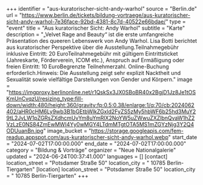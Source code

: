 +++
identifier = "aus-kuratorischer-sicht-andy-warhol"
source = "Berlin.de"
url = "https://www.berlin.de/tickets/bildung-vortraege/aus-kuratorischer-sicht-andy-warhol-7e36face-92bd-4381-8c7d-40522e66bdae/"
type = "event"
title = "Aus kuratorischer Sicht: Andy Warhol"
subtitle = "Karte"
description = "„Velvet Rage and Beauty“ ist die erste umfangreiche Präsentation des queeren Lebenswerk von Andy Warhol. Lisa Botti berichtet aus kuratorischer Perspektive über die Ausstellung.Teilnahmegebühr inklusive Eintritt: 20 EuroTeilnahmegebühr mit gültigem Eintrittsticket (Jahreskarte, Förderverein, ICOM etc.), Anspruch auf Ermäßigung oder freien Eintritt: 10 EuroBegrenzte Teilnehmerzahl. Online-Buchung erforderlich.Hinweis: Die Ausstellung zeigt sehr explizit Nacktheit und Sexualität sowie vielfältige Darstellungen von Gender und Körpern."
image = "https://imgproxy.berlinonline.net/r1QskSx3JX0SBoBR40x2BgjD1Jz8Je1tOSKmUnCvqzU/resizing_type:fill-down/width:480/height:360/gravity:fp:0.5:0.38/enlarge:1/q:70/cb:2024062402/aHR0cHM6Ly9wb3B1bGEtbWlkZGxld2FyZS5zMy5hbWF6b25hd3MuY29tL2JvLW1pZGRsZXdhcmUvYm8uYmRlX2NoYW5uZWwuZXZlbnQvaW1hZ2VzLzE0NS84ZmEwMWI4Yy0wMGY4LTdmMTgtOTA5MS1mZGYzNjg3Y2Q4ODUuanBn.jpg"
image_bucket = "https://storage.googleapis.com/fem-readup.appspot.com/aus-kuratorischer-sicht-andy-warhol.webp"
start_date = "2024-07-02T17:00:00.000"
end_date = "2024-07-02T17:00:00.000"
category = "Bildung & Vorträge"
organizer = "Neue Nationalgalerie"
updated = "2024-06-24T00:37:41.000"
languages = []
[contact]
location_street = "Potsdamer Straße 50"
location_city = " 10785 Berlin-Tiergarten"
[location]
location_street = "Potsdamer Straße 50"
location_city = " 10785 Berlin-Tiergarten"
+++
